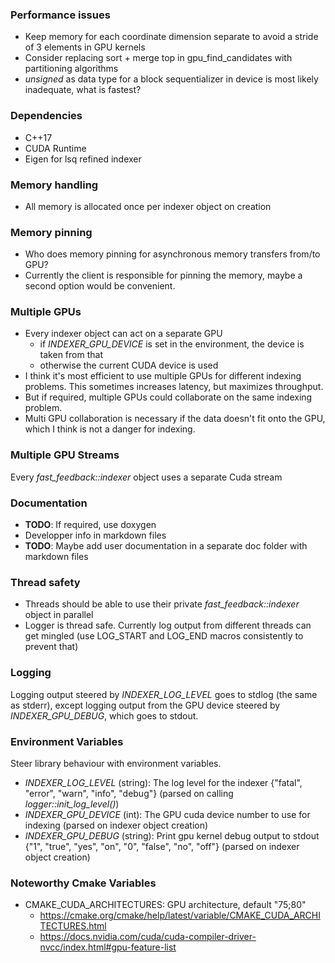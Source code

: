 ### Performance issues

* Keep memory for each coordinate dimension separate to avoid a stride of 3 elements in GPU kernels
* Consider replacing sort + merge top in gpu_find_candidates with partitioning algorithms
* *unsigned* as data type for a block sequentializer in device is most likely inadequate, what is fastest?

### Dependencies

* C++17
* CUDA Runtime
* Eigen for lsq refined indexer

### Memory handling

* All memory is allocated once per indexer object on creation

### Memory pinning

* Who does memory pinning for asynchronous memory transfers from/to GPU?
* Currently the client is responsible for pinning the memory, maybe a second option would be convenient.

### Multiple GPUs

* Every indexer object can act on a separate GPU
   * if *INDEXER_GPU_DEVICE* is set in the environment, the device is taken from that
   * otherwise the current CUDA device is used
* I think it's most efficient to use multiple GPUs for different indexing problems. This sometimes increases latency, but maximizes throughput.
* But if required, multiple GPUs could collaborate on the same indexing problem.
* Multi GPU collaboration is necessary if the data doesn't fit onto the GPU, which I think is not a danger for indexing.

### Multiple GPU Streams

Every *fast_feedback::indexer* object uses a separate Cuda stream

### Documentation

* **TODO**: If required, use doxygen
* Developper info in markdown files
* **TODO**: Maybe add user documentation in a separate doc folder with markdown files

### Thread safety

* Threads should be able to use their private *fast_feedback::indexer* object in parallel
* Logger is thread safe. Currently log output from different threads can get mingled (use LOG_START and LOG_END macros consistently to prevent that)

### Logging

Logging output steered by *INDEXER_LOG_LEVEL* goes to stdlog (the same as stderr), except logging output from the GPU device steered by *INDEXER_GPU_DEBUG*, which goes to stdout.

### Environment Variables

Steer library behaviour with environment variables. 

* *INDEXER_LOG_LEVEL* (string): The log level for the indexer {"fatal", "error", "warn", "info", "debug"} (parsed on calling *logger::init_log_level()*)
* *INDEXER_GPU_DEVICE* (int): The GPU cuda device number to use for indexing (parsed on indexer object creation)
* *INDEXER_GPU_DEBUG* (string): Print gpu kernel debug output to stdout {"1", "true", "yes", "on", "0", "false", "no", "off"} (parsed on indexer object creation)

### Noteworthy Cmake Variables

* CMAKE_CUDA_ARCHITECTURES: GPU architecture, default \"75;80\"
   * https://cmake.org/cmake/help/latest/variable/CMAKE_CUDA_ARCHITECTURES.html
   * https://docs.nvidia.com/cuda/cuda-compiler-driver-nvcc/index.html#gpu-feature-list

